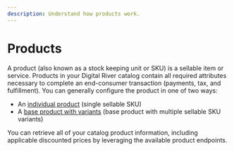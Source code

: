 ```yaml
---
description: Understand how products work.
---
```


# Products

A product (also known as a stock keeping unit or SKU) is a sellable item or service. Products in your Digital River catalog contain all required attributes necessary to complete an end-consumer transaction (payments, tax, and fulfillment). You can generally configure the product in one of two ways:

* An [individual product](../../../../admin-apis/product-management/retrieve-products-synchronous-api/getting-a-base-or-individual-product.md) (single sellable SKU)
* A [base product with variants](base-product-with-variations.md) (base product with multiple sellable SKU variants)

You can retrieve all of your catalog product information, including applicable discounted prices by leveraging the available product endpoints.
